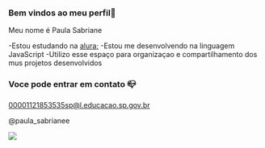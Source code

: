 ### Bem vindos ao meu perfil🖤

Meu nome é Paula Sabriane

-Estou estudando na [alura;](https://www.alura.com.br)
-Estou me desenvolvendo na linguagem JavaScript
-Utilizo esse espaço para organizaçao e compartilhamento dos mus projetos desenvolvidos

### Voce pode entrar em contato 📪

00001121853535sp@l.educacao.sp.gov.br

@paula_sabrianee

![](https://media1.tenor.com/m/SfIBJjbHH9UAAAAd/dog-smile-shyboos.gif)
